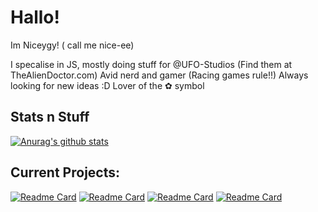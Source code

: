 # Hallo!
Im Niceygy! ( call me nice-ee)

I specalise in JS, mostly doing stuff for @UFO-Studios (Find them at TheAlienDoctor.com)
Avid nerd and gamer (Racing games rule!!)
Always looking for new ideas :D
Lover of the ✿ symbol

## Stats n Stuff

[![Anurag's github stats](https://github-readme-stats.vercel.app/api?username=NiceygyLive&theme=blue-green)](https://github.com/anuraghazra/github-readme-stats)


## Current Projects:
  [![Readme Card](https://github-readme-stats.vercel.app/api/pin/?username=ufo-studios&repo=thealiendoctor.com)](https://github.com/ufo-studios/thealiendoctor.com)
  [![Readme Card](https://github-readme-stats.vercel.app/api/pin/?username=ufo-studios&repo=AlienBot-Discord)](https://github.com/UFO-Studios/AlienBot-Discord)
  [![Readme Card](https://github-readme-stats.vercel.app/api/pin/?username=ufo-studios&repo=AlienBot-Dashboard)](https://github.com/UFO-Studios/Alienbot-Dashboard)
  [![Readme Card](https://github-readme-stats.vercel.app/api/pin/?username=ufo-studios&repo=AlienBot-YouTube)](https://github.com/UFO-Studios/Alienbot-YouTube)
